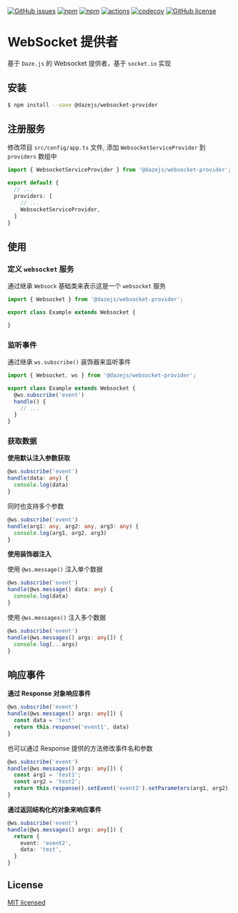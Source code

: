 [![GitHub issues](https://img.shields.io/github/issues/dazejs/websocket-provider.svg)](https://github.com/dazejs/websocket-provider/issues)
[![npm](https://img.shields.io/npm/v/@dazejs/websocket-provider.svg)](https://www.npmjs.com/package/@dazejs/websocket-provider)
[![npm](https://img.shields.io/npm/dm/@dazejs/websocket-provider.svg)](https://www.npmjs.com/package/@dazejs/websocket-provider)
[![actions](https://github.com/dazejs/websocket-provider/workflows/Node%20CI/badge.svg)](https://github.com/dazejs/websocket-provider/actions)
[![codecov](https://codecov.io/gh/dazejs/websocket-provider/branch/master/graph/badge.svg)](https://codecov.io/gh/dazejs/websocket-provider)
[![GitHub license](https://img.shields.io/github/license/dazejs/websocket-provider.svg)](https://github.com/dazejs/websocket-provider/blob/master/LICENSE)

# WebSocket 提供者

基于 `Daze.js` 的 Websocket 提供者，基于 `socket.io` 实现

## 安装

```bash
$ npm install --save @dazejs/websocket-provider
```

## 注册服务

修改项目 `src/config/app.ts` 文件, 添加 `WebsocketServiceProvider` 到 `providers` 数组中

```ts
import { WebsocketServiceProvider } from '@dazejs/websocket-provider';

export default {
  // ...
  providers: [
    // ...
    WebsocketServiceProvider,
  ]
}
```

## 使用

### 定义 `websocket` 服务

通过继承 `Websock` 基础类来表示这是一个 `websocket` 服务

```ts
import { Websocket } from '@dazejs/websocket-provider';

export class Example extends Websocket {

}
```

### 监听事件 

通过继承 `ws.subscribe()` 装饰器来监听事件

```ts
import { Websocket, ws } from '@dazejs/websocket-provider';

export class Example extends Websocket {
  @ws.subscribe('event')
  handle() {
    // ...
  }
}
```

### 获取数据

**使用默认注入参数获取**

```ts
@ws.subscribe('event')
handle(data: any) {
  console.log(data)
}
```

同时也支持多个参数

```ts
@ws.subscribe('event')
handle(arg1: any, arg2: any, arg3: any) {
  console.log(arg1, arg2, arg3)
}
```

**使用装饰器注入**

使用 `@ws.message()` 注入单个数据

```ts
@ws.subscribe('event')
handle(@ws.message() data: any) {
  console.log(data)
}
```

使用 `@ws.messages()` 注入多个数据

```ts
@ws.subscribe('event')
handle(@ws.messages() args: any[]) {
  console.log(...args)
}
```

## 响应事件

**通过 Response 对象响应事件**

```ts
@ws.subscribe('event')
handle(@ws.messages() args: any[]) {
  const data = 'test'
  return this.response('event1', data)
}
```

也可以通过 Response 提供的方法修改事件名和参数

```ts
@ws.subscribe('event')
handle(@ws.messages() args: any[]) {
  const arg1 = 'test1';
  const arg2 = 'test2';
  return this.response().setEvent('event2').setParameters(arg1, arg2)
}
```
**通过返回结构化的对象来响应事件**

```ts
@ws.subscribe('event')
handle(@ws.messages() args: any[]) {
  return {
    event: 'event2',
    data: 'test',
  }
}
```


## License

[MIT licensed](https://github.com/dazejs/websocket-provider/blob/master/LICENSE)